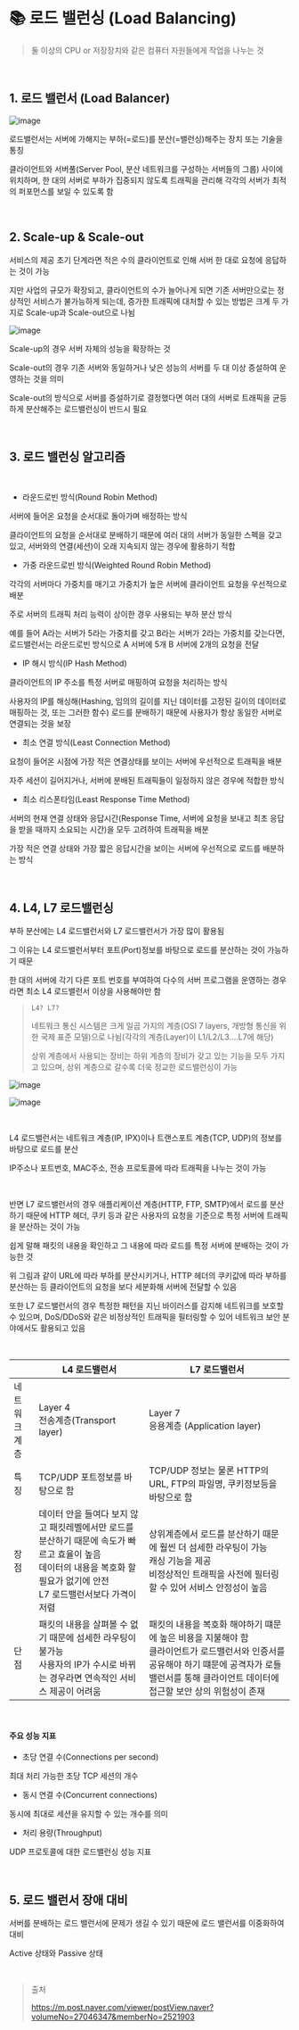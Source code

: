 # 📚 로드 밸런싱 (Load Balancing)

> 둘 이상의 CPU or 저장장치와 같은 컴퓨터 자원들에게 작업을 나누는 것

<br>

## 1. 로드 밸런서 (Load Balancer)

![image](https://post-phinf.pstatic.net/MjAxOTEyMTBfMjE3/MDAxNTc1OTU0ODk1ODQ3.-GJxkoK7Apn4l0K5L1OXN4NFGsseRoaNhW2r0KIQJdog.0BchcWEI-WS-uEb3iRRrD0JyO_6eZoIWh7xf4f4J2fMg.JPEG/%EB%A1%9C%EB%93%9C%EB%B0%B8%EB%9F%B0%EC%84%9C_%EC%95%84%ED%82%A4%ED%85%8D%EC%B2%98.jpg?type=w1200)

로드밸런서는 서버에 가해지는 부하(=로드)를 분산(=밸런싱)해주는 장치 또는 기술을 통칭

클라이언트와 서버풀(Server Pool, 분산 네트워크를 구성하는 서버들의 그룹) 사이에 위치하며, 한 대의 서버로 부하가 집중되지 않도록 트래픽을 관리해 각각의 서버가 최적의 퍼포먼스를 보일 수 있도록 함

<br>

## 2. Scale-up & Scale-out

서비스의 제공 초기 단계라면 적은 수의 클라이언트로 인해 서버 한 대로 요청에 응답하는 것이 가능

지만 사업의 규모가 확장되고, 클라이언트의 수가 늘어나게 되면 기존 서버만으로는 정상적인 서비스가 불가능하게 되는데, 증가한 트래픽에 대처할 수 있는 방법은 크게 두 가지로 Scale-up과 Scale-out으로 나뉨

![image](https://post-phinf.pstatic.net/MjAxOTEyMTBfMjk1/MDAxNTc1OTU1MDI2NTY4.Zxj8nWGb6G6jtHDAZPPDf-dPZnpb_hsd7ydWw5lW7vAg.AucOXPJnmLyGiHr8KpVD9Dsy59FsWv5p7qJnSyW_YFAg.JPEG/%EB%A1%9C%EB%93%9C%EB%B0%B8%EB%9F%B0%EC%8B%B1_%EC%8A%A4%EC%BC%80%EC%9D%BC.jpg?type=w1200)

Scale-up의 경우 서버 자체의 성능을 확장하는 것

Scale-out의 경우 기존 서버와 동일하거나 낮은 성능의 서버를 두 대 이상 증설하여 운영하는 것을 의미

Scale-out의 방식으로 서버를 증설하기로 결정했다면 여러 대의 서버로 트래픽을 균등하게 분산해주는 로드밸런싱이 반드시 필요

<br>

## 3. 로드 밸런싱 알고리즘

<br>

- 라운드로빈 방식(Round Robin Method)

서버에 들어온 요청을 순서대로 돌아가며 배정하는 방식

클라이언트의 요청을 순서대로 분배하기 때문에 여러 대의 서버가 동일한 스펙을 갖고 있고, 서버와의 연결(세션)이 오래 지속되지 않는 경우에 활용하기 적합

- 가중 라운드로빈 방식(Weighted Round Robin Method)

각각의 서버마다 가중치를 매기고 가중치가 높은 서버에 클라이언트 요청을 우선적으로 배분

주로 서버의 트래픽 처리 능력이 상이한 경우 사용되는 부하 분산 방식

예를 들어 A라는 서버가 5라는 가중치를 갖고 B라는 서버가 2라는 가중치를 갖는다면, 로드밸런서는 라운드로빈 방식으로 A 서버에 5개 B 서버에 2개의 요청을 전달

- IP 해시 방식(IP Hash Method)

클라이언트의 IP 주소를 특정 서버로 매핑하여 요청을 처리하는 방식

사용자의 IP를 해싱해(Hashing, 임의의 길이를 지닌 데이터를 고정된 길이의 데이터로 매핑하는 것, 또는 그러한 함수) 로드를 분배하기 때문에 사용자가 항상 동일한 서버로 연결되는 것을 보장

- 최소 연결 방식(Least Connection Method)

요청이 들어온 시점에 가장 적은 연결상태를 보이는 서버에 우선적으로 트래픽을 배분

자주 세션이 길어지거나, 서버에 분배된 트래픽들이 일정하지 않은 경우에 적합한 방식

- 최소 리스폰타임(Least Response Time Method)

서버의 현재 연결 상태와 응답시간(Response Time, 서버에 요청을 보내고 최초 응답을 받을 때까지 소요되는 시간)을 모두 고려하여 트래픽을 배분

가장 적은 연결 상태와 가장 짧은 응답시간을 보이는 서버에 우선적으로 로드를 배분하는 방식

<br>

## 4. L4, L7 로드밸런싱

부하 분산에는 L4 로드밸런서와 L7 로드밸런서가 가장 많이 활용됨

그 이유는 L4 로드밸런서부터 포트(Port)정보를 바탕으로 로드를 분산하는 것이 가능하기 때문

한 대의 서버에 각기 다른 포트 번호를 부여하여 다수의 서버 프로그램을 운영하는 경우라면 최소 L4 로드밸런서 이상을 사용해야만 함

> `L4? L7?`
>
> 네트워크 통신 시스템은 크게 일곱 가지의 계층(OSI 7 layers, 개방형 통신을 위한 국제 표준 모델)으로 나뉨(각각의 계층(Layer)이 L1/L2/L3‥‥L7에 해당)
>
> 상위 계층에서 사용되는 장비는 하위 계층의 장비가 갖고 있는 기능을 모두 가지고 있으며, 상위 계층으로 갈수록 더욱 정교한 로드밸런싱이 가능

![image](https://post-phinf.pstatic.net/MjAxOTEyMTBfNCAg/MDAxNTc1OTU1MzY3OTM2.nG91HOEOh6Sc1AuUgbN3O4pcnEI-rh24UKSrrrjkrcsg.VcG18MidW4az7Oh0RQfRPLDBHNRyGayE1BsQxDImL3Ig.JPEG/L4-%EB%A1%9C%EB%93%9C%EB%B0%B8%EB%9F%B0%EC%8B%B1.jpg?type=w1200)

![image](https://post-phinf.pstatic.net/MjAxOTEyMTBfMjA1/MDAxNTc1OTU1MzgxODY5.odnG4CRES0e5bH7sOKyWRP1c8uO_XC4VX9A3HPeI1JQg.lNL2eJYbMz6NX1e5YFzfHDMQHn4YrdOJR2VYHmq5e1Ig.JPEG/L7-%EB%A1%9C%EB%93%9C%EB%B0%B8%EB%9F%B0%EC%8B%B1.jpg?type=w1200)

<br>

L4 로드밸런서는 네트워크 계층(IP, IPX)이나 트랜스포트 계층(TCP, UDP)의 정보를 바탕으로 로드를 분산

IP주소나 포트번호, MAC주소, 전송 프로토콜에 따라 트래픽을 나누는 것이 가능

<br>

반면 L7 로드밸런서의 경우 애플리케이션 계층(HTTP, FTP, SMTP)에서 로드를 분산하기 때문에 HTTP 헤더, 쿠키 등과 같은 사용자의 요청을 기준으로 특정 서버에 트래픽을 분산하는 것이 가능

쉽게 말해 패킷의 내용을 확인하고 그 내용에 따라 로드를 특정 서버에 분배하는 것이 가능한 것

위 그림과 같이 URL에 따라 부하를 분산시키거나, HTTP 헤더의 쿠키값에 따라 부하를 분산하는 등 클라이언트의 요청을 보다 세분화해 서버에 전달할 수 있음

또한 L7 로드밸런서의 경우 특정한 패턴을 지닌 바이러스를 감지해 네트워크를 보호할 수 있으며, DoS/DDoS와 같은 비정상적인 트래픽을 필터링할 수 있어 네트워크 보안 분야에서도 활용되고 있음

<br>

|               | L4 로드밸런서                                                                                                                                                                 | L7 로드밸런서                                                                                                                                                                                         |
| ------------- | ----------------------------------------------------------------------------------------------------------------------------------------------------------------------------- | ----------------------------------------------------------------------------------------------------------------------------------------------------------------------------------------------------- |
| 네트워크 계층 | Layer 4 <br> 전송계층(Transport layer)                                                                                                                                        | Layer 7 <br> 응용계층 (Application layer)                                                                                                                                                             |
| 특징          | TCP/UDP 포트정보를 바탕으로 함                                                                                                                                                | TCP/UDP 정보는 물론 HTTP의 URL, FTP의 파일명, 쿠키정보등을 바탕으로 함                                                                                                                                |
| 장점          | 데이터 안을 들여다 보지 않고 패킷레벨에서만 로드를 분산하기 때문에 속도가 빠르고 효율이 높음<br>데이터의 내용을 복호화 할 필요가 없기에 안전<br>L7 로드밸런서보다 가격이 저렴 | 상위계층에서 로드를 분산하기 때문에 훨씬 더 섬세한 라우팅이 가능<br>캐싱 기능을 제공<br>비정상적인 트래픽을 사전에 필터링 할 수 있어 서비스 안정성이 높음                                             |
| 단점          | 패킷의 내용을 살펴볼 수 없기 때문에 섬세한 라우팅이 불가능<br>사용자의 IP가 수시로 바뀌는 경우라면 연속적인 서비스 제공이 어려움                                              | 패킷의 내용을 복호화 해야하기 떄문에 높은 비용을 지불해야 함<br>클라이언트가 로드밸런서와 인증서를 공유해야 하기 떄문에 공격자가 로들밸런서를 통해 클라이언트 데이터에 접근할 보안 상의 위험성이 존재 |

<br>

#### 주요 성능 지표

- 초당 연결 수(Connections per second)

최대 처리 가능한 초당 TCP 세션의 개수

- 동시 연결 수(Concurrent connections)

동시에 최대로 세션을 유지할 수 있는 개수를 의미

- 처리 용량(Throughput)

UDP 프로토콜에 대한 로드밸런싱 성능 지표

<br>

## 5. 로드 밸런서 장애 대비

서버를 분배하는 로드 밸런서에 문제가 생길 수 있기 때문에 로드 밸런서를 이중화하여 대비

Active 상태와 Passive 상태

<br>

> 출처
>
> https://m.post.naver.com/viewer/postView.naver?volumeNo=27046347&memberNo=2521903
